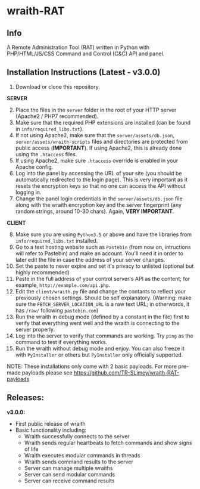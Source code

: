 # wraith-RAT

## Info

A Remote Administration Tool (RAT) written in Python with 
PHP/HTML/JS/CSS Command and Control (C&amp;C) API and panel.

## Installation Instructions (Latest - v3.0.0)

1) Download or clone this repository.

**SERVER**

2) Place the files in the `server` folder in the root of your HTTP server (Apache2 / PHP7 recommended).
3) Make sure that the required PHP extensions are installed (can be found in `info/required_libs.txt`).
4) If not using Apache2, make sure that the `server/assets/db.json`, `server/assets/wraith-scripts` files and directories are protected from public access (**IMPORTANT**). If using Apache2, this is already done using the `.htaccess` files.
5) If using Apache2, make sure `.htaccess` override is enabled in your Apache config.
6) Log into the panel by accessing the URL of your site (you should be automatically redirected to the login page). This is very important as it resets the encryption keys so that no one can access the API without logging in.
7) Change the panel login credentials in the `server/assets/db.json` file along with the wraith encryption key and the server fingerprint (any random strings, around 10-30 chars). Again, **VERY IMPORTANT**.

**CLIENT**

8) Make sure you are using `Python3.5` or above and have the libraries from `info/required_libs.txt` installed.
9) Go to a text hosting website such as `Pastebin` (from now on, intructions will refer to Pastebin) and make an account. You'll need it in order to later edit the file in case the address of your server changes.
10) Set the paste to never expire and set it's privacy to unlisted (optional but highly recommended)
11) Paste in the full address of your control server's API as the content; for example, `http://example.com/api.php`.
12) Edit the `client/wraith.py` file and change the contants to reflect your previously chosen settings. Should be self explanatory. (Warning: make sure the `FETCH_SERVER_LOCATION_URL` is a raw text URL; in otherwords, it has `/raw/` following `pastebin.com`)
13) Run the wraith in debug mode (defined by a constant in the file) first to verify that everything went well and the wraith is connecting to the server properly.
14) Log into the server to verify that commands are working. Try `ping` as the command to test if everything works.
15) Run the wraith without debug mode and enjoy. You can also freeze it with `PyInstaller` or others but `PyInstaller` only officially supported.

NOTE: These installations only come with 2 basic payloads. For more pre-made payloads please see https://github.com/TR-SLimey/wraith-RAT-payloads

## Releases:
**v3.0.0:**
- First public release of wraith
- Basic functionality including:
  - Wraith successfully connects to the server
  - Wraith sends regular heartbeats to fetch commands and show signs of life
  - Wraith executes modular commands in threads
  - Wraith sends command results to the server
  - Server can manage multiple wraiths
  - Server can send modular commands
  - Server can receive command results
